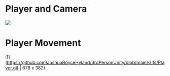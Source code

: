 
# Player and Camera

![](https://github.com/JoshuaBoyceHyland/3rdPersonUnity/blob/main/Gifs/Player.gif)


# Player Movement 

![](https://github.com/JoshuaBoyceHyland/3rdPersonUnity/blob/main/Gifs/Player.gif | 678 x 382)



